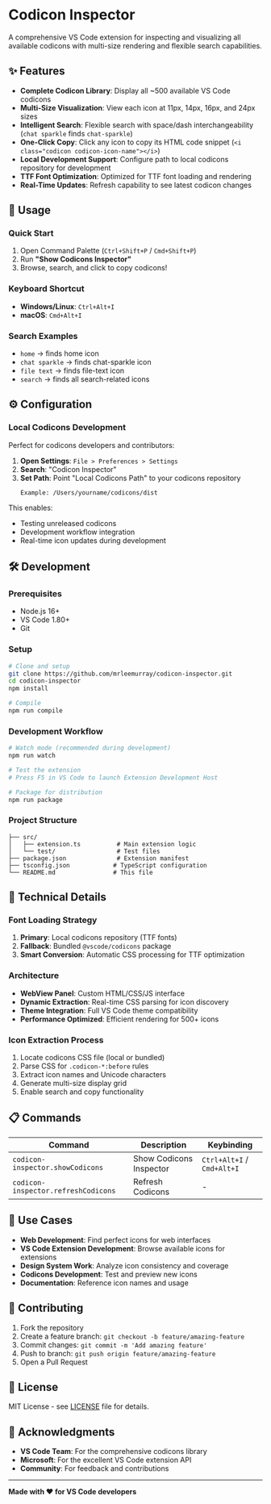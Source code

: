 # Codicon Inspector

A comprehensive VS Code extension for inspecting and visualizing all available codicons with multi-size rendering and flexible search capabilities.

## ✨ Features

- **Complete Codicon Library**: Display all ~500 available VS Code codicons
- **Multi-Size Visualization**: View each icon at 11px, 14px, 16px, and 24px sizes
- **Intelligent Search**: Flexible search with space/dash interchangeability (`chat sparkle` finds `chat-sparkle`)
- **One-Click Copy**: Click any icon to copy its HTML code snippet (`<i class="codicon codicon-icon-name"></i>`)
- **Local Development Support**: Configure path to local codicons repository for development
- **TTF Font Optimization**: Optimized for TTF font loading and rendering
- **Real-Time Updates**: Refresh capability to see latest codicon changes

## 🚀 Usage

### Quick Start
1. Open Command Palette (`Ctrl+Shift+P` / `Cmd+Shift+P`)
2. Run **"Show Codicons Inspector"**
3. Browse, search, and click to copy codicons!

### Keyboard Shortcut
- **Windows/Linux**: `Ctrl+Alt+I`
- **macOS**: `Cmd+Alt+I`

### Search Examples
- `home` → finds home icon
- `chat sparkle` → finds chat-sparkle icon
- `file text` → finds file-text icon
- `search` → finds all search-related icons

## ⚙️ Configuration

### Local Codicons Development

Perfect for codicons developers and contributors:

1. **Open Settings**: `File > Preferences > Settings`
2. **Search**: "Codicon Inspector"
3. **Set Path**: Point "Local Codicons Path" to your codicons repository
   ```
   Example: /Users/yourname/codicons/dist
   ```

This enables:
- Testing unreleased codicons
- Development workflow integration
- Real-time icon updates during development

## 🛠️ Development

### Prerequisites
- Node.js 16+
- VS Code 1.80+
- Git

### Setup
```bash
# Clone and setup
git clone https://github.com/mrleemurray/codicon-inspector.git
cd codicon-inspector
npm install

# Compile
npm run compile
```

### Development Workflow
```bash
# Watch mode (recommended during development)
npm run watch

# Test the extension
# Press F5 in VS Code to launch Extension Development Host

# Package for distribution
npm run package
```

### Project Structure
```
├── src/
│   ├── extension.ts          # Main extension logic
│   └── test/                 # Test files
├── package.json              # Extension manifest
├── tsconfig.json            # TypeScript configuration
└── README.md                # This file
```

## 🔧 Technical Details

### Font Loading Strategy
1. **Primary**: Local codicons repository (TTF fonts)
2. **Fallback**: Bundled `@vscode/codicons` package
3. **Smart Conversion**: Automatic CSS processing for TTF optimization

### Architecture
- **WebView Panel**: Custom HTML/CSS/JS interface
- **Dynamic Extraction**: Real-time CSS parsing for icon discovery
- **Theme Integration**: Full VS Code theme compatibility
- **Performance Optimized**: Efficient rendering for 500+ icons

### Icon Extraction Process
1. Locate codicons CSS file (local or bundled)
2. Parse CSS for `.codicon-*:before` rules
3. Extract icon names and Unicode characters
4. Generate multi-size display grid
5. Enable search and copy functionality

## 📋 Commands

| Command | Description | Keybinding |
|---------|-------------|------------|
| `codicon-inspector.showCodicons` | Show Codicons Inspector | `Ctrl+Alt+I` / `Cmd+Alt+I` |
| `codicon-inspector.refreshCodicons` | Refresh Codicons | - |

## 🎯 Use Cases

- **Web Development**: Find perfect icons for web interfaces
- **VS Code Extension Development**: Browse available icons for extensions
- **Design System Work**: Analyze icon consistency and coverage
- **Codicons Development**: Test and preview new icons
- **Documentation**: Reference icon names and usage

## 🤝 Contributing

1. Fork the repository
2. Create a feature branch: `git checkout -b feature/amazing-feature`
3. Commit changes: `git commit -m 'Add amazing feature'`
4. Push to branch: `git push origin feature/amazing-feature`
5. Open a Pull Request

## 📄 License

MIT License - see [LICENSE](LICENSE) file for details.

## 🙏 Acknowledgments

- **VS Code Team**: For the comprehensive codicons library
- **Microsoft**: For the excellent VS Code extension API
- **Community**: For feedback and contributions

---

**Made with ❤️ for VS Code developers**